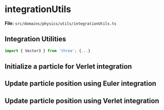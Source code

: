 # integrationUtils

**File:** `src/domains/physics/utils/integrationUtils.ts`

## Integration Utilities

```typescript
import { Vector3 } from 'three'; {...}
```

## Initialize a particle for Verlet integration

## Update particle position using Euler integration

## Update particle position using Verlet integration

